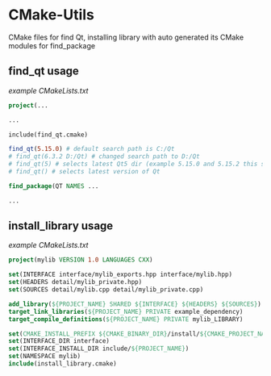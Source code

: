 # CMake-Utils
CMake files for find Qt, installing library with auto generated its CMake modules for find_package


## find_qt usage

*example CMakeLists.txt*
```cmake
project(...

...

include(find_qt.cmake)

find_qt(5.15.0) # default search path is C:/Qt
# find_qt(6.3.2 D:/Qt) # changed search path to D:/Qt
# find_qt(5) # selects latest Qt5 dir (example 5.15.0 and 5.15.2 this selects 5.15.2)
# find_qt() # selects latest version of Qt

find_package(QT NAMES ...

...

```

## install_library usage

*example CMakeLists.txt*
```cmake
project(mylib VERSION 1.0 LANGUAGES CXX)

set(INTERFACE interface/mylib_exports.hpp interface/mylib.hpp)
set(HEADERS detail/mylib_private.hpp)
set(SOURCES detail/mylib.cpp detail/mylib_private.cpp)

add_library(${PROJECT_NAME} SHARED ${INTERFACE} ${HEADERS} ${SOURCES})
target_link_libraries(${PROJECT_NAME} PRIVATE example_dependency)
target_compile_definitions(${PROJECT_NAME} PRIVATE mylib_LIBRARY)

set(CMAKE_INSTALL_PREFIX ${CMAKE_BINARY_DIR}/install/${CMAKE_PROJECT_NAME}_${PROJECT_VERSION})
set(INTERFACE_DIR interface)
set(INTERFACE_INSTALL_DIR include/${PROJECT_NAME})
set(NAMESPACE mylib)
include(install_library.cmake)
```
